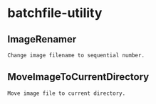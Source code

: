 # batchfile-utility

## ImageRenamer
    Change image filename to sequential number.

## MoveImageToCurrentDirectory
    Move image file to current directory.
